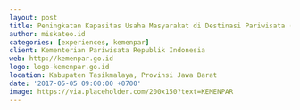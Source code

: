 ```yaml
---
layout: post
title: Peningkatan Kapasitas Usaha Masyarakat di Destinasi Pariwisata (Homestay)
author: miskateo.id
categories: [experiences, kemenpar]
client: Kementerian Pariwisata Republik Indonesia
web: http://kemenpar.go.id
logo: logo-kemenpar.go.id
location: Kabupaten Tasikmalaya, Provinsi Jawa Barat
date: '2017-05-05 09:00:00 +0700'
image: https://via.placeholder.com/200x150?text=KEMENPAR
---
```

